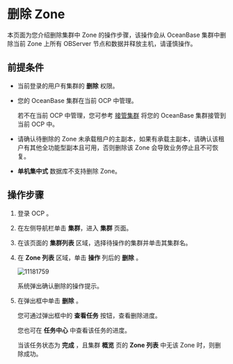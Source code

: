 删除 Zone
============================

本页面为您介绍删除集群中 Zone 的操作步骤，该操作会从 OceanBase 集群中删除当前 Zone 上所有 OBServer 节点和数据并释放主机，请谨慎操作。

前提条件
-------------------------

* 当前登录的用户有集群的 **删除** 权限。

* 您的 OceanBase 集群在当前 OCP 中管理。

  若不在当前 OCP 中管理，您可参考 [接管集群](../300.manage-a-cluster/400.take-over-a-cluster.md) 将您的 OceanBase 集群接管到当前 OCP 中。
  
* 请确认待删除的 Zone 未承载租户的主副本，如果有承载主副本，请确认该租户有其他全功能型副本且可用，否则删除该 Zone 会导致业务停止且不可恢复。

* **单机集中式** 数据库不支持删除 Zone。

操作步骤
-------------------------

1. 登录 OCP 。

2. 在左侧导航栏单击 **集群**，进入 **集群** 页面。

3. 在该页面的 **集群列表** 区域，选择待操作的集群并单击其集群名。

4. 在 **Zone 列表** 区域，单击 **操作** 列后的 **删除** 。

   ![11181759](https://help-static-aliyun-doc.aliyuncs.com/assets/img/zh-CN/2785987361/p355142.png)

   系统弹出确认删除的操作提示。

5. 在弹出框中单击 **删除** 。

   您可通过弹出框中的 **查看任务** 按钮，查看删除进度。

   您也可在 **任务中心** 中查看该任务的进度。

   当该任务状态为 **完成** ，且集群 **概览** 页的 **Zone 列表** 中无该 Zone 时，则删除成功。

